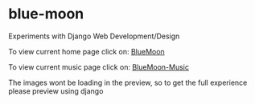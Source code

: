 # blue-moon
Experiments with Django Web Development/Design

To view current home page click on:
[BlueMoon](http://htmlpreview.github.com/?https://github.com/Kaushal1011/blue-moon/blob/master/BlueMoon.html)

To view current music page click on:
[BlueMoon-Music](http://htmlpreview.github.com/?https://github.com/Kaushal1011/blue-moon/blob/master/BlueMoon-Music.html)

The images wont be loading in the preview, so to get the full experience please preview using django
